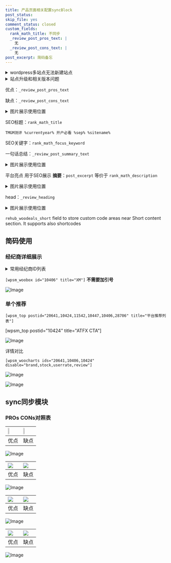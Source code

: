 ```yaml
---
title: 产品页面相关配置syncBlock
post_status: 
skip_file: yes
comment_status: closed
custom_fields:
  rank_math_title: 不同步
  _review_post_pros_text: |
    无
  _review_post_cons_text: |
    无
post_excerpt: 简码备忘
---
```

<details><summary>wordpress多站点无法新建站点</summary>

<li>和报错需要清理cookies一样的原因</li>
<li>wp-config.php里面<code>define( 'SUBDOMAIN_INSTALL', false );//子域名安装</code></li>
<li>新建子站点是用<code>define( 'SUBDOMAIN_INSTALL', true);//子域名安装</code> 完成以后，改成<code>false</code></li>
</details>

<details><summary>站点升级和相关版本问题</summary>

<p>wordpress：5.9.9
woocommerce：7.5.1
出现问题的地方：主题选项里面>><strong>Product layout >>compact style</strong></p>
<p>如何出现没有用过的字段 导致无法保存。先导出配置 然后进行修改，后面再次恢复即可。</p>
<p>出现部分字段无法显示时，需要返回默认布局后，对产品进行保存就好了。</p>
<p></p>
</details>

优点：`_review_post_pros_text`

缺点：`_review_post_cons_text`

<details><summary>图片展示使用位置</summary>

<img src="https://prod-files-secure.s3.us-west-2.amazonaws.com/39ed1227-6d7d-4570-be36-9ccd4a2c4241/f51d3d83-55d4-4bdf-9604-f37ec77ab556/Untitled.png?X-Amz-Algorithm=AWS4-HMAC-SHA256&X-Amz-Content-Sha256=UNSIGNED-PAYLOAD&X-Amz-Credential=ASIAZI2LB466XGJ6JYNL%2F20250603%2Fus-west-2%2Fs3%2Faws4_request&X-Amz-Date=20250603T225517Z&X-Amz-Expires=3600&X-Amz-Security-Token=IQoJb3JpZ2luX2VjEEYaCXVzLXdlc3QtMiJGMEQCIG1EByAbrPQ9UCChVLlxN4VyvD0D2Fcax2%2FhQ5UVuxhzAiANnrFilrzFBWs9e5sqbfHzPdovv17KpDfZub1vtyZGUCr%2FAwgfEAAaDDYzNzQyMzE4MzgwNSIM8%2B1BA%2FOWnw3APtEkKtwD6EUwzOma52Z08V3TwyYhVO0PsykRaMuusyFQpTpuPns3Vy3xFHbICE%2F1RIj%2FU95Touq0EAooDoojxrbZaO4Xc5Vgl4erBvg9a0QXgGWfA2datrj9xOneJ6movNCV6nOU4jY6QeI0Fs6d%2BTTWD5yeMveeUKyJpHlk5yHcJFNqwT1v4b6uiPX0eeqkSq%2BB8k4KL70g9GVwjifTllkJ1nOmOCN6%2B0NxRP4oHAaAEm%2F1MXtPrJ98Bx16a9o2OpGPGHKZP4GwiLfFDXd3jJQgP7VK%2FLOSXUkLrmTV9Nzrje%2BSNH7I6AyT%2B5gvBnKHL9p2R2Fpu7Xb08DVCQwSTy3GvuW%2Fzv10t3Fk5iJVVezG18AogcgFoa4PzGpFsvd5bB8SH7O%2Bn85zQYrf9xke0OusKsHcXUGXIZdfSk6JSExMmbapUk9XiH4fH53PnYCv0CDWMDspLycYCkKYUjDnqcRAg4wDk%2F8DlWl3qOF1sCmV5Tx8ZHfNiVtJbU1c5T8zF1cwypYloi49WTqkj2XNq3fPWPi%2Be%2BUplu0%2BUCnL9Kjgz5Wk%2BJACuNCmvWMFgEvRT94bQm0CWmYLJuuvmrE8BB9WPFYfRgvPyVfNHmaypzI6hcMrTNuaPIzOlIp7HPRx1jowid39wQY6pgH%2BlLTzLl0R%2B1%2BW9a8lH4vRQkM%2Fsj%2F4CgqkArEpOzLKBKbJsYv8r3fwPq4tfVp1zfchKExveRpjSCSckT0%2F1zEZM19WX8iGg7uaARtOcZVDxnlave0pFi%2B4cQd6eHyiFsy%2Bmcw9xoiDPrHdHi0DLD6WhKx82aan%2BS8i9RjxuML7ZjcpxHNFf6L0Smhj8blHqVk3Oj27SszOIEP1mXRdPAJWmM0Hcrm3&X-Amz-Signature=88705a2504d0d22f09cb3cf88c48e501f0900099b38565109dbb0836b2ba9bf0&X-Amz-SignedHeaders=host&x-id=GetObject" alt="Image">
</details>

SEO标题：`rank_math_title`

`TMGM测评 %currentyear% 开户必看 %sep% %sitename%`

SEO关键字：`rank_math_focus_keyword`

一句话总结：`_review_post_summary_text`

<details><summary>图片展示使用位置</summary>

<img src="https://prod-files-secure.s3.us-west-2.amazonaws.com/39ed1227-6d7d-4570-be36-9ccd4a2c4241/4b96a922-296c-4f4e-8630-d1c870cbce01/Untitled.png?X-Amz-Algorithm=AWS4-HMAC-SHA256&X-Amz-Content-Sha256=UNSIGNED-PAYLOAD&X-Amz-Credential=ASIAZI2LB4667XJOLUPK%2F20250603%2Fus-west-2%2Fs3%2Faws4_request&X-Amz-Date=20250603T225517Z&X-Amz-Expires=3600&X-Amz-Security-Token=IQoJb3JpZ2luX2VjEEYaCXVzLXdlc3QtMiJHMEUCIGdsr%2FrC8X8EUtqdnCzwsxI5OZQKJ3TFWsWZM%2BaMVuN2AiEA64i7zDNDRRXe%2Fc5%2BY9mxlSUEaiqVXS9gUxBWkNhum40q%2FwMIHxAAGgw2Mzc0MjMxODM4MDUiDGGoGu5653UDQMkpeyrcA75gmPKHirmJiNxup5xKBoEUjF5uqVw7qcU53b9JHxi1%2B0XQvTuszsEnMfc09JIUc70dYRSS7bEMjkLz7Q9ygs7KftxaE%2FM8iz%2BNQVWodC1CCZbZzrkwR2HQz%2FGM56pwxmSqus%2BfQRargbZilOIpMQqJnzcBDkLfvxCDvkxhMsua3NiTQTTcFbGsrmoRDNjPjXJ2Lt0iDr2m3LPBIuPzODMfr5rMjm4AHvkJuL4YiNfGeVID1yd%2BqIRSokV2JsGWQnJlKKwiXR1t%2FepHqRcwb%2BFcGMSaE3JKIqxni%2ByAh0wgLfF%2FXKF5ur03dLbZR89p1vGq0KbE%2FP39Qk%2F8r3xkxDeT342aJYqMnJYYuSx1CsVYnUw3%2Fh1FYhrQsHSmEvEoI3zPAo6TnnQtWqHPOMqJNvU7LPtkIalbET85tuyx5igfqYvFLJwz9378F0eae%2F812UNHq1U2q54WC7Kw%2BfieOYIX4oPcROn5SDYh9WCimt888Bz0UbwOK4EZyYZq2aMIuUK1difnU1r%2BfIVt4Od%2BPXORZoHZo%2F%2ByZvHdN2khGoMgWYkwIrUh0DdNXfyt%2FB6lvWfFtNhAJj%2BY2PMzRtkF9Xa5O5q1oYyTL9BbAelz4vSM5y8izsh6PVbUO8FwMMjd%2FcEGOqUBShHc%2B4rG2i7hDUACK2O8SgYUQqQiWZehSH43W7nvaevAGH7Oft3R10%2FzRyXdJ5OfqljP9R9gPefGfEFSXwJ0DRgfxzcwX5OtYp%2FVeMRToUg9C%2FrjJ8A%2Fu5JMLGaajkSqkdYEbgOYHs3J39osbQc6gcaitm2s7D3tPTx63JUzuZw7xUy%2Bc%2B6ty2Qb0z6VbQ%2B3n6TiiIk5A8%2Bf6k%2FUdr0AOLxVDR1W&X-Amz-Signature=5e8ec1b5e065e297c54c588f5376b7e78550046cb9169357e3a5958ab3338cf3&X-Amz-SignedHeaders=host&x-id=GetObject" alt="Image">
</details>

平台亮点 用于SEO展示 **摘要**：`post_excerpt`  等价于 `rank_math_description`

<details><summary>图片展示使用位置</summary>

<img src="https://prod-files-secure.s3.us-west-2.amazonaws.com/39ed1227-6d7d-4570-be36-9ccd4a2c4241/1ee11f63-b60a-4dfe-a7a7-d58ff23b5d88/Untitled.png?X-Amz-Algorithm=AWS4-HMAC-SHA256&X-Amz-Content-Sha256=UNSIGNED-PAYLOAD&X-Amz-Credential=ASIAZI2LB4662SQJWJUV%2F20250603%2Fus-west-2%2Fs3%2Faws4_request&X-Amz-Date=20250603T225517Z&X-Amz-Expires=3600&X-Amz-Security-Token=IQoJb3JpZ2luX2VjEEYaCXVzLXdlc3QtMiJIMEYCIQCN20ChkfKivs9gYI77%2FGslN2wMWK09x%2BMBVqhkir%2FcPwIhALrL04L07kdaYq1rHrENYxtXz20QqQJksxichZIi8iDOKv8DCB8QABoMNjM3NDIzMTgzODA1IgyqXwPHgdrMF7c1%2BMEq3ANXw81HvhjBd3Xsc%2BGFmVg08FUkaVyek00WuONZVwRhnP4rBOxUtRWBgXOxq3ZxAgrlwdEnhefX6xDzgFR6aOI1r14esLTbgKz02w%2BTJswSNALjTAhL2mx5NfjqKdb9oLF8hhg%2F43hhq1e7jIGv4EiB%2Bfsj2x2KIrhxYRJ3DmaEbxUTOdNx2tBcFpreSC3H5JVA9%2BDjKXVjsdnESUuPuqJOGvg%2B3VJXgw1wa5uW3Aysm4xGCm%2Bh%2BEgpXf48AA5O7tM%2BagXWD2cq0lkvuNB7j2e2D%2BkRWzJH70D2SPjKwMgMsSc8FMv0Dfd%2FMK8k0e54n1gJzU67HaUxUT6CWkbGDQiJxJ8LNAwiVftnEnigRrba9FJy5Lpv%2Fk4%2BZGSWvLEY10qhw21PsxQs6LDwS7BYXxHrIvb422%2FeIy%2B0k99QBXfvdHOb1uCgtcvlXKQbPKkpLLtvV8I%2FfBWTtSQxMbcZrTMgLN4Zu7kqOJFwJ7dEMOLN%2F982MEAhzNQts2qTcPe1ku9zlP584ZncJCX0DGepRA%2FjfR2pUY1sxf%2FiqczMHKasdjBWJfCf0M%2B41yPXFA80L2DbF%2FzpZ0sRqAKy2gcA4so723xpjTALRrn0tHtCdVTgGxAiAqzrsAly3Ri2HDCn3f3BBjqkAQ5A5WPifrPx5dWaJJXHeA1qsQOJEXKspayD53P2P4iD%2F3Jss3NeImLM62z6VzlYa1%2FDm6wzNN7pTJzqnv1QTzW3lkPOa0q2bmw9pNXJbQuj5hwvTrHtindCoY1sAq64Oh9U9hnB8K2WEWeR1WzKrXu75YPA5BjAGAR5oMNfmLzprdMIDsEWZOLKoqYk78G%2FfuGPLnzTXuDq4QKnwK0oQXNNxSQ2&X-Amz-Signature=41095cf43e03795ab59208142f05c3fafa75f1ad0984b5a7b11d4ba06f31524a&X-Amz-SignedHeaders=host&x-id=GetObject" alt="Image">
<img src="https://prod-files-secure.s3.us-west-2.amazonaws.com/39ed1227-6d7d-4570-be36-9ccd4a2c4241/ad4118b5-78d8-4fbe-801e-3b29b5d99c01/Untitled.png?X-Amz-Algorithm=AWS4-HMAC-SHA256&X-Amz-Content-Sha256=UNSIGNED-PAYLOAD&X-Amz-Credential=ASIAZI2LB4662SQJWJUV%2F20250603%2Fus-west-2%2Fs3%2Faws4_request&X-Amz-Date=20250603T225517Z&X-Amz-Expires=3600&X-Amz-Security-Token=IQoJb3JpZ2luX2VjEEYaCXVzLXdlc3QtMiJIMEYCIQCN20ChkfKivs9gYI77%2FGslN2wMWK09x%2BMBVqhkir%2FcPwIhALrL04L07kdaYq1rHrENYxtXz20QqQJksxichZIi8iDOKv8DCB8QABoMNjM3NDIzMTgzODA1IgyqXwPHgdrMF7c1%2BMEq3ANXw81HvhjBd3Xsc%2BGFmVg08FUkaVyek00WuONZVwRhnP4rBOxUtRWBgXOxq3ZxAgrlwdEnhefX6xDzgFR6aOI1r14esLTbgKz02w%2BTJswSNALjTAhL2mx5NfjqKdb9oLF8hhg%2F43hhq1e7jIGv4EiB%2Bfsj2x2KIrhxYRJ3DmaEbxUTOdNx2tBcFpreSC3H5JVA9%2BDjKXVjsdnESUuPuqJOGvg%2B3VJXgw1wa5uW3Aysm4xGCm%2Bh%2BEgpXf48AA5O7tM%2BagXWD2cq0lkvuNB7j2e2D%2BkRWzJH70D2SPjKwMgMsSc8FMv0Dfd%2FMK8k0e54n1gJzU67HaUxUT6CWkbGDQiJxJ8LNAwiVftnEnigRrba9FJy5Lpv%2Fk4%2BZGSWvLEY10qhw21PsxQs6LDwS7BYXxHrIvb422%2FeIy%2B0k99QBXfvdHOb1uCgtcvlXKQbPKkpLLtvV8I%2FfBWTtSQxMbcZrTMgLN4Zu7kqOJFwJ7dEMOLN%2F982MEAhzNQts2qTcPe1ku9zlP584ZncJCX0DGepRA%2FjfR2pUY1sxf%2FiqczMHKasdjBWJfCf0M%2B41yPXFA80L2DbF%2FzpZ0sRqAKy2gcA4so723xpjTALRrn0tHtCdVTgGxAiAqzrsAly3Ri2HDCn3f3BBjqkAQ5A5WPifrPx5dWaJJXHeA1qsQOJEXKspayD53P2P4iD%2F3Jss3NeImLM62z6VzlYa1%2FDm6wzNN7pTJzqnv1QTzW3lkPOa0q2bmw9pNXJbQuj5hwvTrHtindCoY1sAq64Oh9U9hnB8K2WEWeR1WzKrXu75YPA5BjAGAR5oMNfmLzprdMIDsEWZOLKoqYk78G%2FfuGPLnzTXuDq4QKnwK0oQXNNxSQ2&X-Amz-Signature=599d31de62f77ace6978777a2c6244ef356ddf35934fd43c6d0fb0a5bc667d92&X-Amz-SignedHeaders=host&x-id=GetObject" alt="Image">
<img src="https://prod-files-secure.s3.us-west-2.amazonaws.com/39ed1227-6d7d-4570-be36-9ccd4a2c4241/a38cf7c9-a79c-4b64-9e94-13589fe0758b/Untitled.png?X-Amz-Algorithm=AWS4-HMAC-SHA256&X-Amz-Content-Sha256=UNSIGNED-PAYLOAD&X-Amz-Credential=ASIAZI2LB4662SQJWJUV%2F20250603%2Fus-west-2%2Fs3%2Faws4_request&X-Amz-Date=20250603T225517Z&X-Amz-Expires=3600&X-Amz-Security-Token=IQoJb3JpZ2luX2VjEEYaCXVzLXdlc3QtMiJIMEYCIQCN20ChkfKivs9gYI77%2FGslN2wMWK09x%2BMBVqhkir%2FcPwIhALrL04L07kdaYq1rHrENYxtXz20QqQJksxichZIi8iDOKv8DCB8QABoMNjM3NDIzMTgzODA1IgyqXwPHgdrMF7c1%2BMEq3ANXw81HvhjBd3Xsc%2BGFmVg08FUkaVyek00WuONZVwRhnP4rBOxUtRWBgXOxq3ZxAgrlwdEnhefX6xDzgFR6aOI1r14esLTbgKz02w%2BTJswSNALjTAhL2mx5NfjqKdb9oLF8hhg%2F43hhq1e7jIGv4EiB%2Bfsj2x2KIrhxYRJ3DmaEbxUTOdNx2tBcFpreSC3H5JVA9%2BDjKXVjsdnESUuPuqJOGvg%2B3VJXgw1wa5uW3Aysm4xGCm%2Bh%2BEgpXf48AA5O7tM%2BagXWD2cq0lkvuNB7j2e2D%2BkRWzJH70D2SPjKwMgMsSc8FMv0Dfd%2FMK8k0e54n1gJzU67HaUxUT6CWkbGDQiJxJ8LNAwiVftnEnigRrba9FJy5Lpv%2Fk4%2BZGSWvLEY10qhw21PsxQs6LDwS7BYXxHrIvb422%2FeIy%2B0k99QBXfvdHOb1uCgtcvlXKQbPKkpLLtvV8I%2FfBWTtSQxMbcZrTMgLN4Zu7kqOJFwJ7dEMOLN%2F982MEAhzNQts2qTcPe1ku9zlP584ZncJCX0DGepRA%2FjfR2pUY1sxf%2FiqczMHKasdjBWJfCf0M%2B41yPXFA80L2DbF%2FzpZ0sRqAKy2gcA4so723xpjTALRrn0tHtCdVTgGxAiAqzrsAly3Ri2HDCn3f3BBjqkAQ5A5WPifrPx5dWaJJXHeA1qsQOJEXKspayD53P2P4iD%2F3Jss3NeImLM62z6VzlYa1%2FDm6wzNN7pTJzqnv1QTzW3lkPOa0q2bmw9pNXJbQuj5hwvTrHtindCoY1sAq64Oh9U9hnB8K2WEWeR1WzKrXu75YPA5BjAGAR5oMNfmLzprdMIDsEWZOLKoqYk78G%2FfuGPLnzTXuDq4QKnwK0oQXNNxSQ2&X-Amz-Signature=c4bc11968dbc21205daaa86b49b49956cb33c2207ff8df494519d69bc6dd1c9d&X-Amz-SignedHeaders=host&x-id=GetObject" alt="Image">
<img src="https://prod-files-secure.s3.us-west-2.amazonaws.com/39ed1227-6d7d-4570-be36-9ccd4a2c4241/7da6fc1e-d2ac-42ae-8c75-cb5749aa18f6/Untitled.png?X-Amz-Algorithm=AWS4-HMAC-SHA256&X-Amz-Content-Sha256=UNSIGNED-PAYLOAD&X-Amz-Credential=ASIAZI2LB4662SQJWJUV%2F20250603%2Fus-west-2%2Fs3%2Faws4_request&X-Amz-Date=20250603T225517Z&X-Amz-Expires=3600&X-Amz-Security-Token=IQoJb3JpZ2luX2VjEEYaCXVzLXdlc3QtMiJIMEYCIQCN20ChkfKivs9gYI77%2FGslN2wMWK09x%2BMBVqhkir%2FcPwIhALrL04L07kdaYq1rHrENYxtXz20QqQJksxichZIi8iDOKv8DCB8QABoMNjM3NDIzMTgzODA1IgyqXwPHgdrMF7c1%2BMEq3ANXw81HvhjBd3Xsc%2BGFmVg08FUkaVyek00WuONZVwRhnP4rBOxUtRWBgXOxq3ZxAgrlwdEnhefX6xDzgFR6aOI1r14esLTbgKz02w%2BTJswSNALjTAhL2mx5NfjqKdb9oLF8hhg%2F43hhq1e7jIGv4EiB%2Bfsj2x2KIrhxYRJ3DmaEbxUTOdNx2tBcFpreSC3H5JVA9%2BDjKXVjsdnESUuPuqJOGvg%2B3VJXgw1wa5uW3Aysm4xGCm%2Bh%2BEgpXf48AA5O7tM%2BagXWD2cq0lkvuNB7j2e2D%2BkRWzJH70D2SPjKwMgMsSc8FMv0Dfd%2FMK8k0e54n1gJzU67HaUxUT6CWkbGDQiJxJ8LNAwiVftnEnigRrba9FJy5Lpv%2Fk4%2BZGSWvLEY10qhw21PsxQs6LDwS7BYXxHrIvb422%2FeIy%2B0k99QBXfvdHOb1uCgtcvlXKQbPKkpLLtvV8I%2FfBWTtSQxMbcZrTMgLN4Zu7kqOJFwJ7dEMOLN%2F982MEAhzNQts2qTcPe1ku9zlP584ZncJCX0DGepRA%2FjfR2pUY1sxf%2FiqczMHKasdjBWJfCf0M%2B41yPXFA80L2DbF%2FzpZ0sRqAKy2gcA4so723xpjTALRrn0tHtCdVTgGxAiAqzrsAly3Ri2HDCn3f3BBjqkAQ5A5WPifrPx5dWaJJXHeA1qsQOJEXKspayD53P2P4iD%2F3Jss3NeImLM62z6VzlYa1%2FDm6wzNN7pTJzqnv1QTzW3lkPOa0q2bmw9pNXJbQuj5hwvTrHtindCoY1sAq64Oh9U9hnB8K2WEWeR1WzKrXu75YPA5BjAGAR5oMNfmLzprdMIDsEWZOLKoqYk78G%2FfuGPLnzTXuDq4QKnwK0oQXNNxSQ2&X-Amz-Signature=9a725b1dcd630061850e86dc0421c027d03413d2b5e8574accdf7c806e343990&X-Amz-SignedHeaders=host&x-id=GetObject" alt="Image">
<img src="https://prod-files-secure.s3.us-west-2.amazonaws.com/39ed1227-6d7d-4570-be36-9ccd4a2c4241/7e97f40a-eaee-47f5-b2f9-475f96808fa7/Untitled.png?X-Amz-Algorithm=AWS4-HMAC-SHA256&X-Amz-Content-Sha256=UNSIGNED-PAYLOAD&X-Amz-Credential=ASIAZI2LB4662SQJWJUV%2F20250603%2Fus-west-2%2Fs3%2Faws4_request&X-Amz-Date=20250603T225517Z&X-Amz-Expires=3600&X-Amz-Security-Token=IQoJb3JpZ2luX2VjEEYaCXVzLXdlc3QtMiJIMEYCIQCN20ChkfKivs9gYI77%2FGslN2wMWK09x%2BMBVqhkir%2FcPwIhALrL04L07kdaYq1rHrENYxtXz20QqQJksxichZIi8iDOKv8DCB8QABoMNjM3NDIzMTgzODA1IgyqXwPHgdrMF7c1%2BMEq3ANXw81HvhjBd3Xsc%2BGFmVg08FUkaVyek00WuONZVwRhnP4rBOxUtRWBgXOxq3ZxAgrlwdEnhefX6xDzgFR6aOI1r14esLTbgKz02w%2BTJswSNALjTAhL2mx5NfjqKdb9oLF8hhg%2F43hhq1e7jIGv4EiB%2Bfsj2x2KIrhxYRJ3DmaEbxUTOdNx2tBcFpreSC3H5JVA9%2BDjKXVjsdnESUuPuqJOGvg%2B3VJXgw1wa5uW3Aysm4xGCm%2Bh%2BEgpXf48AA5O7tM%2BagXWD2cq0lkvuNB7j2e2D%2BkRWzJH70D2SPjKwMgMsSc8FMv0Dfd%2FMK8k0e54n1gJzU67HaUxUT6CWkbGDQiJxJ8LNAwiVftnEnigRrba9FJy5Lpv%2Fk4%2BZGSWvLEY10qhw21PsxQs6LDwS7BYXxHrIvb422%2FeIy%2B0k99QBXfvdHOb1uCgtcvlXKQbPKkpLLtvV8I%2FfBWTtSQxMbcZrTMgLN4Zu7kqOJFwJ7dEMOLN%2F982MEAhzNQts2qTcPe1ku9zlP584ZncJCX0DGepRA%2FjfR2pUY1sxf%2FiqczMHKasdjBWJfCf0M%2B41yPXFA80L2DbF%2FzpZ0sRqAKy2gcA4so723xpjTALRrn0tHtCdVTgGxAiAqzrsAly3Ri2HDCn3f3BBjqkAQ5A5WPifrPx5dWaJJXHeA1qsQOJEXKspayD53P2P4iD%2F3Jss3NeImLM62z6VzlYa1%2FDm6wzNN7pTJzqnv1QTzW3lkPOa0q2bmw9pNXJbQuj5hwvTrHtindCoY1sAq64Oh9U9hnB8K2WEWeR1WzKrXu75YPA5BjAGAR5oMNfmLzprdMIDsEWZOLKoqYk78G%2FfuGPLnzTXuDq4QKnwK0oQXNNxSQ2&X-Amz-Signature=1f7f28bdb568c55c53e19aa483508b2d82218834363ccaf54d907f9bb39f762d&X-Amz-SignedHeaders=host&x-id=GetObject" alt="Image">
</details>

head：`_review_heading`

<details><summary>图片展示使用位置</summary>

<img src="https://prod-files-secure.s3.us-west-2.amazonaws.com/39ed1227-6d7d-4570-be36-9ccd4a2c4241/3a4650ad-9887-415c-889a-edd51fa54f27/Untitled.png?X-Amz-Algorithm=AWS4-HMAC-SHA256&X-Amz-Content-Sha256=UNSIGNED-PAYLOAD&X-Amz-Credential=ASIAZI2LB466X72Q6UUQ%2F20250603%2Fus-west-2%2Fs3%2Faws4_request&X-Amz-Date=20250603T225519Z&X-Amz-Expires=3600&X-Amz-Security-Token=IQoJb3JpZ2luX2VjEEYaCXVzLXdlc3QtMiJGMEQCIADoR2WMZDzbuIIIApJjOXtlcjWU%2Fb3itI9Saz8q4LT%2BAiBz6uFdoc7eKRjKbRp4GbAhAp8SYS5FTGWNJOTaanSmXir%2FAwgfEAAaDDYzNzQyMzE4MzgwNSIMP2ZFhETf8ZHp%2BP1xKtwDhp3RFrKFy0ByTbfRIdMCjCmxoFAOtatyno7d7ycyIwTbcaJ81C%2Fah2p%2FWLC7sZljk977kaTaiYAPNyyBRg0xyjUh2En0sS6E83qGhWjxIynzxm5DUdYzdfol9mZLLu9%2B1VBR3NcMHo7f71LOq1aLDDovjZRndR18zEsilncND4y2REawX%2Bwsgzjw2uoTne%2BhB6jAVm6vzAzQaoMmKJDCNUBSMwE8zKMU0ejpWkIAJPrO48oB3sHz%2BuSdIn5USosHkRF25X6heHfwdBHM%2FVpTZ9VtLSoLCYaLUE97eoHvOqoau04zWhYXmRUpaeQLkBWQE9LYD5mLMXn%2FZyeosjqiytvFpz7DjUwKhX8%2FOVH0NkjF43tyehbYVRwo6PrCXMWAJPV8qgrxue7Yp6SBxxhyuEbZB3Aa9D1QSRTo4xnMT86nu8VjTRyjb6GVTCEYee3ldianKlPo6EbzDsnwRspwwJ%2FMPbTrTc%2BOPJJb6zDEvdFbQLfzmIpih0t2lFZfSoPAACIS8tIcJMIT8Dr1dxkrZ9EN7aZubIQ9t9sJ3G%2BiMT%2FdK9LReIiVndcXPPVbRpqiVidvy46%2F3bzoHyRWptcfTUpdSgSqoXaLAXnalAQmV5tCeOjcyWYdY92FZmIw6Nz9wQY6pgGXUg%2FgF67gFG05jpSkDS%2FraqsC2oSm0%2B4LQvXYExytp6sdfDtjnwfhTlNYNz0R2VyZm%2FYBvo7bEFvkm%2BeVD9sGF5a%2B05u4iUD7aEylpHijcozUrSsGePL8TbxamdwYcfX6lPI6mVIIw52e574rUeBRDipRZZv3uplrzMvw7jglBT5uuKVNfBbtgmU5MxBHANRhjADwGwiss8yHszppLnYpfzWDBi0D&X-Amz-Signature=440244103cedbfe060e28c0d0c25fc54d48974d195b605bdaa81f57cbdef766e&X-Amz-SignedHeaders=host&x-id=GetObject" alt="Image">
</details>

`rehub_woodeals_short`	field to store custom code areas near Short content section. It supports also shortcodes



## 简码使用

### 经纪商详细展示

<details><summary>常用经纪商ID列表</summary>

<pre><code class="php">嘉盛 ===> 20641  [wpsm_woobox id="20641" title="嘉盛"]
易信easymarkets ===> 11542  [wpsm_woobox id="11542" title="易信easymarkets"]
ATFX外汇 ===> 10424  [wpsm_woobox id="10424" title="ATFX"]
XM ===> 10406  [wpsm_woobox id="10406" title="XM"]
TMGM ===> 29622  [wpsm_woobox id="29622" title="TMGM"]
HYCM ===> 10447  [wpsm_woobox id="10447" title="HYCM"]
fpmarkets澳福外汇 ===> 20639  [wpsm_woobox id="20639" title="fpmarkets澳福外汇"]</code></pre>
</details>

`[wpsm_woobox id="10406" title="XM"]` **不需要加引号**

![Image](https://prod-files-secure.s3.us-west-2.amazonaws.com/39ed1227-6d7d-4570-be36-9ccd4a2c4241/4f898f9d-0fa7-4e43-acd3-ac6bc7be575a/Untitled.png?X-Amz-Algorithm=AWS4-HMAC-SHA256&X-Amz-Content-Sha256=UNSIGNED-PAYLOAD&X-Amz-Credential=ASIAZI2LB4667XCRZJCY%2F20250603%2Fus-west-2%2Fs3%2Faws4_request&X-Amz-Date=20250603T225516Z&X-Amz-Expires=3600&X-Amz-Security-Token=IQoJb3JpZ2luX2VjEEYaCXVzLXdlc3QtMiJHMEUCIQCizAyoDppxe5omxxJUTq6gOLJLOybTpLI%2B%2BiNCrwjxLgIgERpsEVUW4l%2B%2FaAu%2FeOP7%2FjQfk3NbnXDXQ0e%2BpLkaZBQq%2FwMIHxAAGgw2Mzc0MjMxODM4MDUiDI8jtgXQ7BfOI0TTECrcA%2Bud24kvh%2FTba%2BtGDTqhBHzDti7qW4SFYljlwvx2%2FlL2KujUF6x0YtOwwu4veql3JEMsYRDo7dqiBOmV7PlLC%2BEJiytNh01fmSbJo60SNcynf2STZI7f1DfWjcanvyhY4wM8tkKNZPdS%2FCnz6DhyQUY%2BuKPbLY4iGif2SW9V5ooBLz%2FhFaLK1cmlSwfpkH4qqTZ%2BDiD%2FzY5f58BOv5Octn7%2FBtGiL7bZTzcQQDWJIUljE%2BxdLrPIpKyI5zGS5l8Nthxk9sBdWqyWweCxLmRNZFCBzTm7475UtZ7Cz84Nqosf94SL9r4E0rDRO2r24YB2z9VhsaWlUYBKHsxCDnFHzpAfhRkyFFaSnSAoVzYct%2FYxIPiQQ0CH0Xn%2BIUr91w3gNF1I4Kvvqq9qegO%2FrdT9eOXLp%2F2tmwq2KwpeQJ%2FuiS7ONjs9U183SksWXLT3eCx5J111ly%2FerRVCk8FNbhQxoYqcFKqLoDSmdvJZ7IhmBNCRdwu1HqbsLslMKJ1udTWwUWvqZ0Opp%2BL2hrfZqwewcwekZ3xGvWLiNU4WPNekr2IePKz01PQIsdD7B8L%2B%2FtG07mAzKAECzFr9BT0hg9hWZmdNsw8shCLiVjIeN98Hc2kxgOZ2739a6v83h7HXMLTd%2FcEGOqUBSM8XnDUFnDckNy9mS9bzeCM2GCVPZwVxE%2BR%2FK3cP2VVUTUHMXzBpHvXGiKu0w6FLVFzNBdjeFU9C88dpxi2N14gsDx5jeX2a8iTMUX%2BU34a4tcCgrkFc7YWyijvWIlvhHADKyYizdncPH69ArcyFg92BP%2BftSrr2j3cbhLjqIaWgY9zIP%2BohyYhPO8%2F8AD2mAn3X1ztzjWCov%2BtCshbtJU%2FAMTXn&X-Amz-Signature=68c1f17bccfc043c8e30e8b37213f8218776cc4832ef7f76e72ba83f43db756b&X-Amz-SignedHeaders=host&x-id=GetObject)

### 单个推荐
`[wpsm_top postid="20641,10424,11542,10447,10406,28706" title="平台推荐列表"]`

[wpsm_top postid="10424" title="ATFX CTA"]

![Image](https://prod-files-secure.s3.us-west-2.amazonaws.com/39ed1227-6d7d-4570-be36-9ccd4a2c4241/5ac620dc-51a8-48b6-b55d-91f47299193c/Untitled.png?X-Amz-Algorithm=AWS4-HMAC-SHA256&X-Amz-Content-Sha256=UNSIGNED-PAYLOAD&X-Amz-Credential=ASIAZI2LB4667XCRZJCY%2F20250603%2Fus-west-2%2Fs3%2Faws4_request&X-Amz-Date=20250603T225516Z&X-Amz-Expires=3600&X-Amz-Security-Token=IQoJb3JpZ2luX2VjEEYaCXVzLXdlc3QtMiJHMEUCIQCizAyoDppxe5omxxJUTq6gOLJLOybTpLI%2B%2BiNCrwjxLgIgERpsEVUW4l%2B%2FaAu%2FeOP7%2FjQfk3NbnXDXQ0e%2BpLkaZBQq%2FwMIHxAAGgw2Mzc0MjMxODM4MDUiDI8jtgXQ7BfOI0TTECrcA%2Bud24kvh%2FTba%2BtGDTqhBHzDti7qW4SFYljlwvx2%2FlL2KujUF6x0YtOwwu4veql3JEMsYRDo7dqiBOmV7PlLC%2BEJiytNh01fmSbJo60SNcynf2STZI7f1DfWjcanvyhY4wM8tkKNZPdS%2FCnz6DhyQUY%2BuKPbLY4iGif2SW9V5ooBLz%2FhFaLK1cmlSwfpkH4qqTZ%2BDiD%2FzY5f58BOv5Octn7%2FBtGiL7bZTzcQQDWJIUljE%2BxdLrPIpKyI5zGS5l8Nthxk9sBdWqyWweCxLmRNZFCBzTm7475UtZ7Cz84Nqosf94SL9r4E0rDRO2r24YB2z9VhsaWlUYBKHsxCDnFHzpAfhRkyFFaSnSAoVzYct%2FYxIPiQQ0CH0Xn%2BIUr91w3gNF1I4Kvvqq9qegO%2FrdT9eOXLp%2F2tmwq2KwpeQJ%2FuiS7ONjs9U183SksWXLT3eCx5J111ly%2FerRVCk8FNbhQxoYqcFKqLoDSmdvJZ7IhmBNCRdwu1HqbsLslMKJ1udTWwUWvqZ0Opp%2BL2hrfZqwewcwekZ3xGvWLiNU4WPNekr2IePKz01PQIsdD7B8L%2B%2FtG07mAzKAECzFr9BT0hg9hWZmdNsw8shCLiVjIeN98Hc2kxgOZ2739a6v83h7HXMLTd%2FcEGOqUBSM8XnDUFnDckNy9mS9bzeCM2GCVPZwVxE%2BR%2FK3cP2VVUTUHMXzBpHvXGiKu0w6FLVFzNBdjeFU9C88dpxi2N14gsDx5jeX2a8iTMUX%2BU34a4tcCgrkFc7YWyijvWIlvhHADKyYizdncPH69ArcyFg92BP%2BftSrr2j3cbhLjqIaWgY9zIP%2BohyYhPO8%2F8AD2mAn3X1ztzjWCov%2BtCshbtJU%2FAMTXn&X-Amz-Signature=b290365d0ad9cd8ee68cc4e916f5eaa856e09340aa1e972d0ca58d95c8780dc8&X-Amz-SignedHeaders=host&x-id=GetObject)

详情对比

`[wpsm_woocharts ids="20641,10406,10424" disable="brand,stock,userrate,review"]`

![Image](https://prod-files-secure.s3.us-west-2.amazonaws.com/39ed1227-6d7d-4570-be36-9ccd4a2c4241/bf3ba45f-b9f3-4295-8aef-b4a495fd25f4/Untitled.png?X-Amz-Algorithm=AWS4-HMAC-SHA256&X-Amz-Content-Sha256=UNSIGNED-PAYLOAD&X-Amz-Credential=ASIAZI2LB4667XCRZJCY%2F20250603%2Fus-west-2%2Fs3%2Faws4_request&X-Amz-Date=20250603T225516Z&X-Amz-Expires=3600&X-Amz-Security-Token=IQoJb3JpZ2luX2VjEEYaCXVzLXdlc3QtMiJHMEUCIQCizAyoDppxe5omxxJUTq6gOLJLOybTpLI%2B%2BiNCrwjxLgIgERpsEVUW4l%2B%2FaAu%2FeOP7%2FjQfk3NbnXDXQ0e%2BpLkaZBQq%2FwMIHxAAGgw2Mzc0MjMxODM4MDUiDI8jtgXQ7BfOI0TTECrcA%2Bud24kvh%2FTba%2BtGDTqhBHzDti7qW4SFYljlwvx2%2FlL2KujUF6x0YtOwwu4veql3JEMsYRDo7dqiBOmV7PlLC%2BEJiytNh01fmSbJo60SNcynf2STZI7f1DfWjcanvyhY4wM8tkKNZPdS%2FCnz6DhyQUY%2BuKPbLY4iGif2SW9V5ooBLz%2FhFaLK1cmlSwfpkH4qqTZ%2BDiD%2FzY5f58BOv5Octn7%2FBtGiL7bZTzcQQDWJIUljE%2BxdLrPIpKyI5zGS5l8Nthxk9sBdWqyWweCxLmRNZFCBzTm7475UtZ7Cz84Nqosf94SL9r4E0rDRO2r24YB2z9VhsaWlUYBKHsxCDnFHzpAfhRkyFFaSnSAoVzYct%2FYxIPiQQ0CH0Xn%2BIUr91w3gNF1I4Kvvqq9qegO%2FrdT9eOXLp%2F2tmwq2KwpeQJ%2FuiS7ONjs9U183SksWXLT3eCx5J111ly%2FerRVCk8FNbhQxoYqcFKqLoDSmdvJZ7IhmBNCRdwu1HqbsLslMKJ1udTWwUWvqZ0Opp%2BL2hrfZqwewcwekZ3xGvWLiNU4WPNekr2IePKz01PQIsdD7B8L%2B%2FtG07mAzKAECzFr9BT0hg9hWZmdNsw8shCLiVjIeN98Hc2kxgOZ2739a6v83h7HXMLTd%2FcEGOqUBSM8XnDUFnDckNy9mS9bzeCM2GCVPZwVxE%2BR%2FK3cP2VVUTUHMXzBpHvXGiKu0w6FLVFzNBdjeFU9C88dpxi2N14gsDx5jeX2a8iTMUX%2BU34a4tcCgrkFc7YWyijvWIlvhHADKyYizdncPH69ArcyFg92BP%2BftSrr2j3cbhLjqIaWgY9zIP%2BohyYhPO8%2F8AD2mAn3X1ztzjWCov%2BtCshbtJU%2FAMTXn&X-Amz-Signature=a68d96c803d19b264393f8195577d8ca84728c732f0c0a3cd0d4d3cf3e08d170&X-Amz-SignedHeaders=host&x-id=GetObject)

![Image](https://prod-files-secure.s3.us-west-2.amazonaws.com/39ed1227-6d7d-4570-be36-9ccd4a2c4241/30bc56ef-f383-4b48-9768-2ebc9e436ec0/Untitled.png?X-Amz-Algorithm=AWS4-HMAC-SHA256&X-Amz-Content-Sha256=UNSIGNED-PAYLOAD&X-Amz-Credential=ASIAZI2LB4667XCRZJCY%2F20250603%2Fus-west-2%2Fs3%2Faws4_request&X-Amz-Date=20250603T225516Z&X-Amz-Expires=3600&X-Amz-Security-Token=IQoJb3JpZ2luX2VjEEYaCXVzLXdlc3QtMiJHMEUCIQCizAyoDppxe5omxxJUTq6gOLJLOybTpLI%2B%2BiNCrwjxLgIgERpsEVUW4l%2B%2FaAu%2FeOP7%2FjQfk3NbnXDXQ0e%2BpLkaZBQq%2FwMIHxAAGgw2Mzc0MjMxODM4MDUiDI8jtgXQ7BfOI0TTECrcA%2Bud24kvh%2FTba%2BtGDTqhBHzDti7qW4SFYljlwvx2%2FlL2KujUF6x0YtOwwu4veql3JEMsYRDo7dqiBOmV7PlLC%2BEJiytNh01fmSbJo60SNcynf2STZI7f1DfWjcanvyhY4wM8tkKNZPdS%2FCnz6DhyQUY%2BuKPbLY4iGif2SW9V5ooBLz%2FhFaLK1cmlSwfpkH4qqTZ%2BDiD%2FzY5f58BOv5Octn7%2FBtGiL7bZTzcQQDWJIUljE%2BxdLrPIpKyI5zGS5l8Nthxk9sBdWqyWweCxLmRNZFCBzTm7475UtZ7Cz84Nqosf94SL9r4E0rDRO2r24YB2z9VhsaWlUYBKHsxCDnFHzpAfhRkyFFaSnSAoVzYct%2FYxIPiQQ0CH0Xn%2BIUr91w3gNF1I4Kvvqq9qegO%2FrdT9eOXLp%2F2tmwq2KwpeQJ%2FuiS7ONjs9U183SksWXLT3eCx5J111ly%2FerRVCk8FNbhQxoYqcFKqLoDSmdvJZ7IhmBNCRdwu1HqbsLslMKJ1udTWwUWvqZ0Opp%2BL2hrfZqwewcwekZ3xGvWLiNU4WPNekr2IePKz01PQIsdD7B8L%2B%2FtG07mAzKAECzFr9BT0hg9hWZmdNsw8shCLiVjIeN98Hc2kxgOZ2739a6v83h7HXMLTd%2FcEGOqUBSM8XnDUFnDckNy9mS9bzeCM2GCVPZwVxE%2BR%2FK3cP2VVUTUHMXzBpHvXGiKu0w6FLVFzNBdjeFU9C88dpxi2N14gsDx5jeX2a8iTMUX%2BU34a4tcCgrkFc7YWyijvWIlvhHADKyYizdncPH69ArcyFg92BP%2BftSrr2j3cbhLjqIaWgY9zIP%2BohyYhPO8%2F8AD2mAn3X1ztzjWCov%2BtCshbtJU%2FAMTXn&X-Amz-Signature=4f0e085718d096b66935b5c6248ac758ce49c84acac039d8f7cf4638d4885036&X-Amz-SignedHeaders=host&x-id=GetObject)

## sync同步模块

### PROs CONs对照表

| <img src="https://cdn.ifttt.fun/gh/jarlin8/OSS@main/icons/customize/pros.svg" height="auto" width="37.3%"> | <img src="https://cdn.ifttt.fun/gh/jarlin8/OSS@main/icons/customize/cons.svg" height="auto" width="28.8%"> |
| :--- | :--- |
| 优点 | 缺点 |

![Image](https://prod-files-secure.s3.us-west-2.amazonaws.com/39ed1227-6d7d-4570-be36-9ccd4a2c4241/8742b755-dfb5-4004-9a5f-d6e561664bd8/Untitled.png?X-Amz-Algorithm=AWS4-HMAC-SHA256&X-Amz-Content-Sha256=UNSIGNED-PAYLOAD&X-Amz-Credential=ASIAZI2LB4667XCRZJCY%2F20250603%2Fus-west-2%2Fs3%2Faws4_request&X-Amz-Date=20250603T225516Z&X-Amz-Expires=3600&X-Amz-Security-Token=IQoJb3JpZ2luX2VjEEYaCXVzLXdlc3QtMiJHMEUCIQCizAyoDppxe5omxxJUTq6gOLJLOybTpLI%2B%2BiNCrwjxLgIgERpsEVUW4l%2B%2FaAu%2FeOP7%2FjQfk3NbnXDXQ0e%2BpLkaZBQq%2FwMIHxAAGgw2Mzc0MjMxODM4MDUiDI8jtgXQ7BfOI0TTECrcA%2Bud24kvh%2FTba%2BtGDTqhBHzDti7qW4SFYljlwvx2%2FlL2KujUF6x0YtOwwu4veql3JEMsYRDo7dqiBOmV7PlLC%2BEJiytNh01fmSbJo60SNcynf2STZI7f1DfWjcanvyhY4wM8tkKNZPdS%2FCnz6DhyQUY%2BuKPbLY4iGif2SW9V5ooBLz%2FhFaLK1cmlSwfpkH4qqTZ%2BDiD%2FzY5f58BOv5Octn7%2FBtGiL7bZTzcQQDWJIUljE%2BxdLrPIpKyI5zGS5l8Nthxk9sBdWqyWweCxLmRNZFCBzTm7475UtZ7Cz84Nqosf94SL9r4E0rDRO2r24YB2z9VhsaWlUYBKHsxCDnFHzpAfhRkyFFaSnSAoVzYct%2FYxIPiQQ0CH0Xn%2BIUr91w3gNF1I4Kvvqq9qegO%2FrdT9eOXLp%2F2tmwq2KwpeQJ%2FuiS7ONjs9U183SksWXLT3eCx5J111ly%2FerRVCk8FNbhQxoYqcFKqLoDSmdvJZ7IhmBNCRdwu1HqbsLslMKJ1udTWwUWvqZ0Opp%2BL2hrfZqwewcwekZ3xGvWLiNU4WPNekr2IePKz01PQIsdD7B8L%2B%2FtG07mAzKAECzFr9BT0hg9hWZmdNsw8shCLiVjIeN98Hc2kxgOZ2739a6v83h7HXMLTd%2FcEGOqUBSM8XnDUFnDckNy9mS9bzeCM2GCVPZwVxE%2BR%2FK3cP2VVUTUHMXzBpHvXGiKu0w6FLVFzNBdjeFU9C88dpxi2N14gsDx5jeX2a8iTMUX%2BU34a4tcCgrkFc7YWyijvWIlvhHADKyYizdncPH69ArcyFg92BP%2BftSrr2j3cbhLjqIaWgY9zIP%2BohyYhPO8%2F8AD2mAn3X1ztzjWCov%2BtCshbtJU%2FAMTXn&X-Amz-Signature=29d59076bc74cb1a494fd72d215625d0b7682f38bc5e7c1a621acf405042f38c&X-Amz-SignedHeaders=host&x-id=GetObject)

| <img src="https://cdn.ifttt.fun/gh/jarlin8/OSS@main/icons/customize/pros1.svg" height="auto"> | <img src="https://cdn.ifttt.fun/gh/jarlin8/OSS@main/icons/customize/cons1.svg" height="auto"> |
| :--- | :--- |
| 优点 | 缺点 |

![Image](https://prod-files-secure.s3.us-west-2.amazonaws.com/39ed1227-6d7d-4570-be36-9ccd4a2c4241/806358f8-c9c4-4e17-bb35-c6c76a5397a5/Untitled.png?X-Amz-Algorithm=AWS4-HMAC-SHA256&X-Amz-Content-Sha256=UNSIGNED-PAYLOAD&X-Amz-Credential=ASIAZI2LB4667XCRZJCY%2F20250603%2Fus-west-2%2Fs3%2Faws4_request&X-Amz-Date=20250603T225516Z&X-Amz-Expires=3600&X-Amz-Security-Token=IQoJb3JpZ2luX2VjEEYaCXVzLXdlc3QtMiJHMEUCIQCizAyoDppxe5omxxJUTq6gOLJLOybTpLI%2B%2BiNCrwjxLgIgERpsEVUW4l%2B%2FaAu%2FeOP7%2FjQfk3NbnXDXQ0e%2BpLkaZBQq%2FwMIHxAAGgw2Mzc0MjMxODM4MDUiDI8jtgXQ7BfOI0TTECrcA%2Bud24kvh%2FTba%2BtGDTqhBHzDti7qW4SFYljlwvx2%2FlL2KujUF6x0YtOwwu4veql3JEMsYRDo7dqiBOmV7PlLC%2BEJiytNh01fmSbJo60SNcynf2STZI7f1DfWjcanvyhY4wM8tkKNZPdS%2FCnz6DhyQUY%2BuKPbLY4iGif2SW9V5ooBLz%2FhFaLK1cmlSwfpkH4qqTZ%2BDiD%2FzY5f58BOv5Octn7%2FBtGiL7bZTzcQQDWJIUljE%2BxdLrPIpKyI5zGS5l8Nthxk9sBdWqyWweCxLmRNZFCBzTm7475UtZ7Cz84Nqosf94SL9r4E0rDRO2r24YB2z9VhsaWlUYBKHsxCDnFHzpAfhRkyFFaSnSAoVzYct%2FYxIPiQQ0CH0Xn%2BIUr91w3gNF1I4Kvvqq9qegO%2FrdT9eOXLp%2F2tmwq2KwpeQJ%2FuiS7ONjs9U183SksWXLT3eCx5J111ly%2FerRVCk8FNbhQxoYqcFKqLoDSmdvJZ7IhmBNCRdwu1HqbsLslMKJ1udTWwUWvqZ0Opp%2BL2hrfZqwewcwekZ3xGvWLiNU4WPNekr2IePKz01PQIsdD7B8L%2B%2FtG07mAzKAECzFr9BT0hg9hWZmdNsw8shCLiVjIeN98Hc2kxgOZ2739a6v83h7HXMLTd%2FcEGOqUBSM8XnDUFnDckNy9mS9bzeCM2GCVPZwVxE%2BR%2FK3cP2VVUTUHMXzBpHvXGiKu0w6FLVFzNBdjeFU9C88dpxi2N14gsDx5jeX2a8iTMUX%2BU34a4tcCgrkFc7YWyijvWIlvhHADKyYizdncPH69ArcyFg92BP%2BftSrr2j3cbhLjqIaWgY9zIP%2BohyYhPO8%2F8AD2mAn3X1ztzjWCov%2BtCshbtJU%2FAMTXn&X-Amz-Signature=55f17e64ebfc509ed3d4c03302d00798eceef9f1c4dde055200a22af45cb8843&X-Amz-SignedHeaders=host&x-id=GetObject)

| <img src="https://cdn.ifttt.fun/gh/jarlin8/OSS@main/icons/customize/pros2.svg" height="auto"> | <img src="https://cdn.ifttt.fun/gh/jarlin8/OSS@main/icons/customize/cons2.svg" height="auto"> |
| :--- | :--- |
| 优点 | 缺点 |

![Image](https://prod-files-secure.s3.us-west-2.amazonaws.com/39ed1227-6d7d-4570-be36-9ccd4a2c4241/a9245ec9-70dd-4005-b534-0d54315fc5f3/Untitled.png?X-Amz-Algorithm=AWS4-HMAC-SHA256&X-Amz-Content-Sha256=UNSIGNED-PAYLOAD&X-Amz-Credential=ASIAZI2LB4667XCRZJCY%2F20250603%2Fus-west-2%2Fs3%2Faws4_request&X-Amz-Date=20250603T225516Z&X-Amz-Expires=3600&X-Amz-Security-Token=IQoJb3JpZ2luX2VjEEYaCXVzLXdlc3QtMiJHMEUCIQCizAyoDppxe5omxxJUTq6gOLJLOybTpLI%2B%2BiNCrwjxLgIgERpsEVUW4l%2B%2FaAu%2FeOP7%2FjQfk3NbnXDXQ0e%2BpLkaZBQq%2FwMIHxAAGgw2Mzc0MjMxODM4MDUiDI8jtgXQ7BfOI0TTECrcA%2Bud24kvh%2FTba%2BtGDTqhBHzDti7qW4SFYljlwvx2%2FlL2KujUF6x0YtOwwu4veql3JEMsYRDo7dqiBOmV7PlLC%2BEJiytNh01fmSbJo60SNcynf2STZI7f1DfWjcanvyhY4wM8tkKNZPdS%2FCnz6DhyQUY%2BuKPbLY4iGif2SW9V5ooBLz%2FhFaLK1cmlSwfpkH4qqTZ%2BDiD%2FzY5f58BOv5Octn7%2FBtGiL7bZTzcQQDWJIUljE%2BxdLrPIpKyI5zGS5l8Nthxk9sBdWqyWweCxLmRNZFCBzTm7475UtZ7Cz84Nqosf94SL9r4E0rDRO2r24YB2z9VhsaWlUYBKHsxCDnFHzpAfhRkyFFaSnSAoVzYct%2FYxIPiQQ0CH0Xn%2BIUr91w3gNF1I4Kvvqq9qegO%2FrdT9eOXLp%2F2tmwq2KwpeQJ%2FuiS7ONjs9U183SksWXLT3eCx5J111ly%2FerRVCk8FNbhQxoYqcFKqLoDSmdvJZ7IhmBNCRdwu1HqbsLslMKJ1udTWwUWvqZ0Opp%2BL2hrfZqwewcwekZ3xGvWLiNU4WPNekr2IePKz01PQIsdD7B8L%2B%2FtG07mAzKAECzFr9BT0hg9hWZmdNsw8shCLiVjIeN98Hc2kxgOZ2739a6v83h7HXMLTd%2FcEGOqUBSM8XnDUFnDckNy9mS9bzeCM2GCVPZwVxE%2BR%2FK3cP2VVUTUHMXzBpHvXGiKu0w6FLVFzNBdjeFU9C88dpxi2N14gsDx5jeX2a8iTMUX%2BU34a4tcCgrkFc7YWyijvWIlvhHADKyYizdncPH69ArcyFg92BP%2BftSrr2j3cbhLjqIaWgY9zIP%2BohyYhPO8%2F8AD2mAn3X1ztzjWCov%2BtCshbtJU%2FAMTXn&X-Amz-Signature=6dff9b41488d31268aad74e1683af8b1c4551b743a0e563f0bf8afc132d45199&X-Amz-SignedHeaders=host&x-id=GetObject)

| <img src="https://cdn.ifttt.fun/gh/jarlin8/OSS@main/icons/customize/pros3.svg" height="auto"> | <img src="https://cdn.ifttt.fun/gh/jarlin8/OSS@main/icons/customize/cons3.svg" height="auto"> |
| :--- | :--- |
| 优点 | 缺点 |

![Image](https://prod-files-secure.s3.us-west-2.amazonaws.com/39ed1227-6d7d-4570-be36-9ccd4a2c4241/e1e580a2-2e5c-4780-9ff4-19c318fc2284/Untitled.png?X-Amz-Algorithm=AWS4-HMAC-SHA256&X-Amz-Content-Sha256=UNSIGNED-PAYLOAD&X-Amz-Credential=ASIAZI2LB4667XCRZJCY%2F20250603%2Fus-west-2%2Fs3%2Faws4_request&X-Amz-Date=20250603T225516Z&X-Amz-Expires=3600&X-Amz-Security-Token=IQoJb3JpZ2luX2VjEEYaCXVzLXdlc3QtMiJHMEUCIQCizAyoDppxe5omxxJUTq6gOLJLOybTpLI%2B%2BiNCrwjxLgIgERpsEVUW4l%2B%2FaAu%2FeOP7%2FjQfk3NbnXDXQ0e%2BpLkaZBQq%2FwMIHxAAGgw2Mzc0MjMxODM4MDUiDI8jtgXQ7BfOI0TTECrcA%2Bud24kvh%2FTba%2BtGDTqhBHzDti7qW4SFYljlwvx2%2FlL2KujUF6x0YtOwwu4veql3JEMsYRDo7dqiBOmV7PlLC%2BEJiytNh01fmSbJo60SNcynf2STZI7f1DfWjcanvyhY4wM8tkKNZPdS%2FCnz6DhyQUY%2BuKPbLY4iGif2SW9V5ooBLz%2FhFaLK1cmlSwfpkH4qqTZ%2BDiD%2FzY5f58BOv5Octn7%2FBtGiL7bZTzcQQDWJIUljE%2BxdLrPIpKyI5zGS5l8Nthxk9sBdWqyWweCxLmRNZFCBzTm7475UtZ7Cz84Nqosf94SL9r4E0rDRO2r24YB2z9VhsaWlUYBKHsxCDnFHzpAfhRkyFFaSnSAoVzYct%2FYxIPiQQ0CH0Xn%2BIUr91w3gNF1I4Kvvqq9qegO%2FrdT9eOXLp%2F2tmwq2KwpeQJ%2FuiS7ONjs9U183SksWXLT3eCx5J111ly%2FerRVCk8FNbhQxoYqcFKqLoDSmdvJZ7IhmBNCRdwu1HqbsLslMKJ1udTWwUWvqZ0Opp%2BL2hrfZqwewcwekZ3xGvWLiNU4WPNekr2IePKz01PQIsdD7B8L%2B%2FtG07mAzKAECzFr9BT0hg9hWZmdNsw8shCLiVjIeN98Hc2kxgOZ2739a6v83h7HXMLTd%2FcEGOqUBSM8XnDUFnDckNy9mS9bzeCM2GCVPZwVxE%2BR%2FK3cP2VVUTUHMXzBpHvXGiKu0w6FLVFzNBdjeFU9C88dpxi2N14gsDx5jeX2a8iTMUX%2BU34a4tcCgrkFc7YWyijvWIlvhHADKyYizdncPH69ArcyFg92BP%2BftSrr2j3cbhLjqIaWgY9zIP%2BohyYhPO8%2F8AD2mAn3X1ztzjWCov%2BtCshbtJU%2FAMTXn&X-Amz-Signature=50a7e13a30ddf6453ef5634706a747c036ef3c3ace964bdd3e09836b483a3c65&X-Amz-SignedHeaders=host&x-id=GetObject)